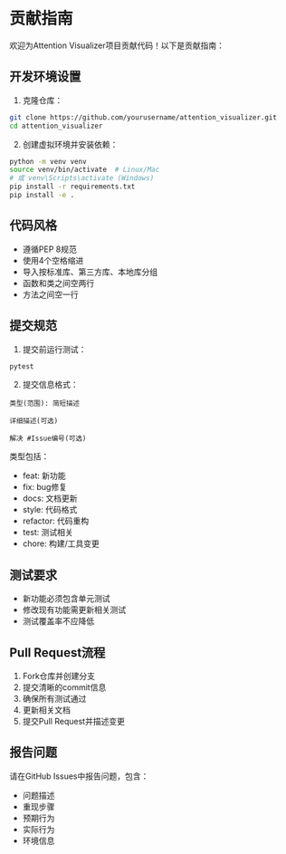# 贡献指南

欢迎为Attention Visualizer项目贡献代码！以下是贡献指南：

## 开发环境设置

1. 克隆仓库：
```bash
git clone https://github.com/yourusername/attention_visualizer.git
cd attention_visualizer
```

2. 创建虚拟环境并安装依赖：
```bash
python -m venv venv
source venv/bin/activate  # Linux/Mac
# 或 venv\Scripts\activate (Windows)
pip install -r requirements.txt
pip install -e .
```

## 代码风格

- 遵循PEP 8规范
- 使用4个空格缩进
- 导入按标准库、第三方库、本地库分组
- 函数和类之间空两行
- 方法之间空一行

## 提交规范

1. 提交前运行测试：
```bash
pytest
```

2. 提交信息格式：
```
类型(范围): 简短描述

详细描述(可选)

解决 #Issue编号(可选)
```

类型包括：
- feat: 新功能
- fix: bug修复
- docs: 文档更新
- style: 代码格式
- refactor: 代码重构
- test: 测试相关
- chore: 构建/工具变更

## 测试要求

- 新功能必须包含单元测试
- 修改现有功能需更新相关测试
- 测试覆盖率不应降低

## Pull Request流程

1. Fork仓库并创建分支
2. 提交清晰的commit信息
3. 确保所有测试通过
4. 更新相关文档
5. 提交Pull Request并描述变更

## 报告问题

请在GitHub Issues中报告问题，包含：
- 问题描述
- 重现步骤
- 预期行为
- 实际行为
- 环境信息
